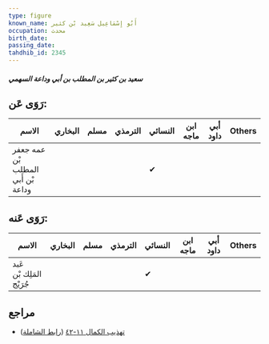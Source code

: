 ```yaml
---
type: figure
known_name: أَبُو إِسْمَاعِيل سَعِيد بْن كثير
occupation: محدث
birth_date:
passing_date:
tahdhib_id: 2345
---
```

##### سعيد بن كثير بن المطلب بن أبي وداعة السهمي

## رَوَى عَن:
| الاسم                              | البخاري | مسلم | الترمذي | النسائي | ابن ماجه | أبي داود | Others |
| ---------------------------------- | ------- | ---- | ------- | ------- | -------- | -------- | ------ |
| عمه جعفر بْن المطلب بْن أَبي وداعة |         |      |         | ✔       |          |          |        |
## رَوَى عَنه:
| الاسم                    | البخاري | مسلم | الترمذي | النسائي | ابن ماجه | أبي داود | Others |
| ------------------------ | ------- | ---- | ------- | ------- | -------- | -------- | ------ |
| عَبد المَلِك بْن جُرَيْج |         |      |         | ✔       |          |          |        |
## مراجع
- [تهذيب الكمال ١١-٤٢](obsidian://open?vault=Tahdhib-al-Kamal&file=Figures/٢٣٤٥-سعيد%20بن%20كثير%20بن%20المطلب%20بن%20أبي%20وداعة%20السهمي) ([رابط الشاملة](https://shamela.ws/book/3722/5362))